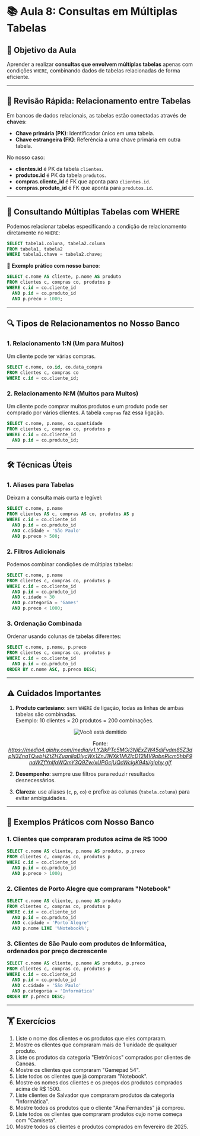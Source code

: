 # 📚 Aula 8: Consultas em Múltiplas Tabelas

## 🎯 Objetivo da Aula

Aprender a realizar **consultas que envolvem múltiplas tabelas** apenas com condições `WHERE`, combinando dados de tabelas relacionadas de forma eficiente.

---

## 🧠 Revisão Rápida: Relacionamento entre Tabelas

Em bancos de dados relacionais, as tabelas estão conectadas através de **chaves**:

* **Chave primária (PK)**: Identificador único em uma tabela.
* **Chave estrangeira (FK)**: Referência a uma chave primária em outra tabela.

No nosso caso:

* **clientes.id** é PK da tabela `clientes`.
* **produtos.id** é PK da tabela `produtos`.
* **compras.cliente_id** é FK que aponta para `clientes.id`.
* **compras.produto_id** é FK que aponta para `produtos.id`.

---

## 🔗 Consultando Múltiplas Tabelas com WHERE

Podemos relacionar tabelas especificando a condição de relacionamento diretamente no `WHERE`:

```sql
SELECT tabela1.coluna, tabela2.coluna
FROM tabela1, tabela2
WHERE tabela1.chave = tabela2.chave;
```

📌 **Exemplo prático com nosso banco**:

```sql
SELECT c.nome AS cliente, p.nome AS produto
FROM clientes c, compras co, produtos p
WHERE c.id = co.cliente_id
  AND p.id = co.produto_id
  AND p.preco > 1000;
```

---

## 🔍 Tipos de Relacionamentos no Nosso Banco

### 1. Relacionamento 1:N (Um para Muitos)

Um cliente pode ter várias compras.

```sql
SELECT c.nome, co.id, co.data_compra
FROM clientes c, compras co
WHERE c.id = co.cliente_id;
```

### 2. Relacionamento N:M (Muitos para Muitos)

Um cliente pode comprar muitos produtos e um produto pode ser comprado por vários clientes.
A tabela `compras` faz essa ligação.

```sql
SELECT c.nome, p.nome, co.quantidade
FROM clientes c, compras co, produtos p
WHERE c.id = co.cliente_id
  AND p.id = co.produto_id;
```

---

## 🛠️ Técnicas Úteis

### 1. Aliases para Tabelas

Deixam a consulta mais curta e legível:

```sql
SELECT c.nome, p.nome
FROM clientes AS c, compras AS co, produtos AS p
WHERE c.id = co.cliente_id
  AND p.id = co.produto_id
  AND c.cidade = 'São Paulo'
  AND p.preco > 500;
```

### 2. Filtros Adicionais

Podemos combinar condições de múltiplas tabelas:

```sql
SELECT c.nome, p.nome
FROM clientes c, compras co, produtos p
WHERE c.id = co.cliente_id
  AND p.id = co.produto_id
  AND c.idade > 30
  AND p.categoria = 'Games'
  AND p.preco < 1000;
```

### 3. Ordenação Combinada

Ordenar usando colunas de tabelas diferentes:

```sql
SELECT c.nome, p.nome, p.preco
FROM clientes c, compras co, produtos p
WHERE c.id = co.cliente_id
  AND p.id = co.produto_id
ORDER BY c.nome ASC, p.preco DESC;
```

---

## ⚠️ Cuidados Importantes

1. **Produto cartesiano**: sem `WHERE` de ligação, todas as linhas de ambas tabelas são combinadas.   
   Exemplo: 10 clientes × 20 produtos = 200 combinações.
   
<div align="center">
    <img src="https://media4.giphy.com/media/v1.Y2lkPTc5MGI3NjExZW45djFydm85Z3dpN3ZnaTQwbHZtZHZuanllaDlycWx1ZnJ1NXk1MiZlcD12MV9pbnRlcm5hbF9naWZfYnlfaWQmY3Q9Zw/xUPGcjUQcWclgK94ti/giphy.gif" alt="Você está demitido">
    <p>
        Fonte: <em><a href="https://media4.giphy.com/media/v1.Y2lkPTc5MGI3NjExZW45djFydm85Z3dpN3ZnaTQwbHZtZHZuanllaDlycWx1ZnJ1NXk1MiZlcD12MV9pbnRlcm5hbF9naWZfYnlfaWQmY3Q9Zw/xUPGcjUQcWclgK94ti/giphy.gif" target="_blank">https://media4.giphy.com/media/v1.Y2lkPTc5MGI3NjExZW45djFydm85Z3dpN3ZnaTQwbHZtZHZuanllaDlycWx1ZnJ1NXk1MiZlcD12MV9pbnRlcm5hbF9naWZfYnlfaWQmY3Q9Zw/xUPGcjUQcWclgK94ti/giphy.gif</a></em>
    </p>
</div>  

2. **Desempenho**: sempre use filtros para reduzir resultados desnecessários.

3. **Clareza**: use aliases (`c`, `p`, `co`) e prefixe as colunas (`tabela.coluna`) para evitar ambiguidades.

---

## 🚀 Exemplos Práticos com Nosso Banco

### 1. Clientes que compraram produtos acima de R$ 1000

```sql
SELECT c.nome AS cliente, p.nome AS produto, p.preco
FROM clientes c, compras co, produtos p
WHERE c.id = co.cliente_id
  AND p.id = co.produto_id
  AND p.preco > 1000;
```

### 2. Clientes de Porto Alegre que compraram "Notebook"

```sql
SELECT c.nome AS cliente, p.nome AS produto
FROM clientes c, compras co, produtos p
WHERE c.id = co.cliente_id
  AND p.id = co.produto_id
  AND c.cidade = 'Porto Alegre'
  AND p.nome LIKE '%Notebook%';
```

### 3. Clientes de São Paulo com produtos de Informática, ordenados por preço decrescente

```sql
SELECT c.nome AS cliente, p.nome AS produto, p.preco
FROM clientes c, compras co, produtos p
WHERE c.id = co.cliente_id
  AND p.id = co.produto_id
  AND c.cidade = 'São Paulo'
  AND p.categoria = 'Informática'
ORDER BY p.preco DESC;
```

---

## 🏋️ Exercícios

1. Liste o nome dos clientes e os produtos que eles compraram.
2. Mostre os clientes que compraram mais de 1 unidade de qualquer produto.
3. Liste os produtos da categoria "Eletrônicos" comprados por clientes de Canoas.
4. Mostre os clientes que compraram "Gamepad 54".
5. Liste todos os clientes que já compraram "Notebook".
6. Mostre os nomes dos clientes e os preços dos produtos comprados acima de R$ 1500.
7. Liste clientes de Salvador que compraram produtos da categoria "Informática".
8. Mostre todos os produtos que o cliente "Ana Fernandes" já comprou.
9. Liste todos os clientes que compraram produtos cujo nome começa com "Camiseta".
10. Mostre todos os clientes e produtos comprados em fevereiro de 2025.
